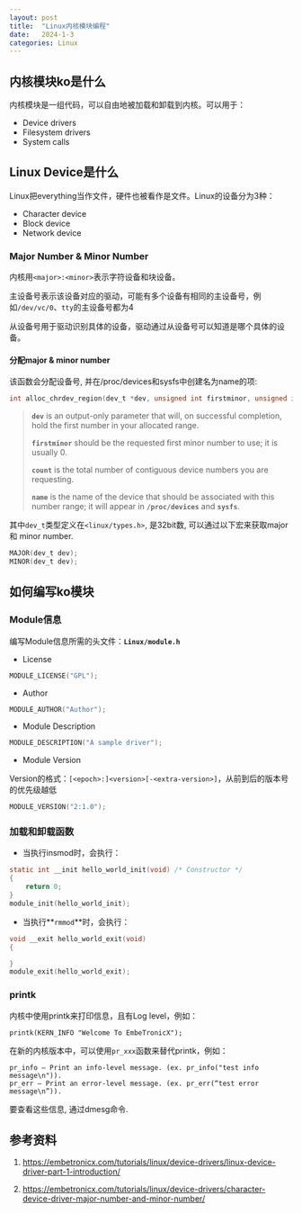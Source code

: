 ```yaml
---
layout: post
title:  "Linux内核模块编程"
date:   2024-1-3
categories: Linux
---
```

## 内核模块ko是什么

内核模块是一组代码，可以自由地被加载和卸载到内核。可以用于：

- Device drivers
- Filesystem drivers
- System calls

## Linux Device是什么

Linux把everything当作文件，硬件也被看作是文件。Linux的设备分为3种：

- Character device
- Block device
- Network device

### Major Number & Minor Number

内核用`<major>:<minor>`表示字符设备和块设备。

主设备号表示该设备对应的驱动，可能有多个设备有相同的主设备号，例如`/dev/vc/0`、`tty`的主设备号都为4

从设备号用于驱动识别具体的设备，驱动通过从设备号可以知道是哪个具体的设备。

#### 分配major & minor number

该函数会分配设备号, 并在/proc/devices和sysfs中创建名为name的项:

```c
int alloc_chrdev_region(dev_t *dev, unsigned int firstminor, unsigned int count, char *name);
```

> **`dev`** is an output-only parameter that will, on successful completion, hold the first number in your allocated range.
>
> **`firstminor`** should be the requested first minor number to use; it is usually 0.
>
> **`count`** is the total number of contiguous device numbers you are requesting.
>
> **`name`** is the name of the device that should be associated with this number range; it will appear in **`/proc/devices`** and **`sysfs`**.

其中`dev_t`类型定义在`<linux/types.h>`, 是32bit数, 可以通过以下宏来获取major 和 minor number.

```c
MAJOR(dev_t dev);
MINOR(dev_t dev);
```

## 如何编写ko模块

### Module信息

编写Module信息所需的头文件：**`Linux/module.h`** 

- License

```c
MODULE_LICENSE("GPL");
```

- Author

```c
MODULE_AUTHOR("Author");
```

- Module Description

```c
MODULE_DESCRIPTION("A sample driver");
```

- Module Version

Version的格式：`[<epoch>:]<version>[-<extra-version>]`，从前到后的版本号的优先级越低

```c
MODULE_VERSION("2:1.0");
```

### 加载和卸载函数

* 当执行insmod时，会执行：

```c
static int __init hello_world_init(void) /* Constructor */
{
    return 0;
}
module_init(hello_world_init);
```

* 当执行**`rmmod`**时，会执行：

```c
void __exit hello_world_exit(void)
{

}
module_exit(hello_world_exit);
```

### printk

内核中使用printk来打印信息，且有Log level，例如：

```
printk(KERN_INFO "Welcome To EmbeTronicX");
```

在新的内核版本中，可以使用`pr_xxx`函数来替代printk，例如：

```
pr_info – Print an info-level message. (ex. pr_info("test info message\n")).
pr_err – Print an error-level message. (ex. pr_err(“test error message\n”)).
```

要查看这些信息, 通过dmesg命令.

## 参考资料

1. https://embetronicx.com/tutorials/linux/device-drivers/linux-device-driver-part-1-introduction/

2. https://embetronicx.com/tutorials/linux/device-drivers/character-device-driver-major-number-and-minor-number/